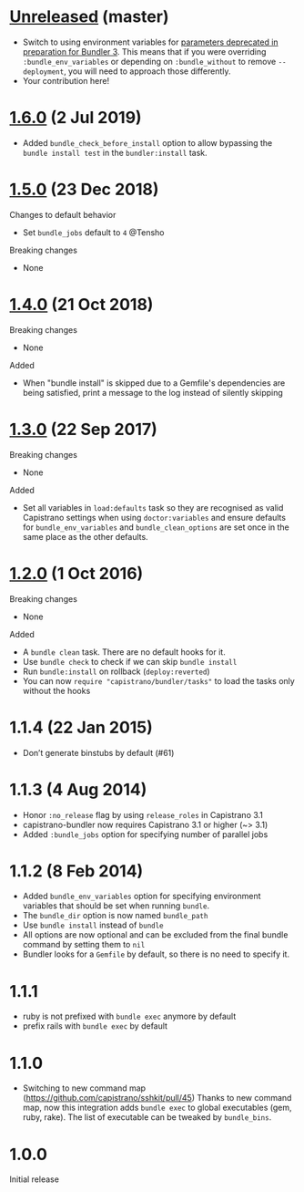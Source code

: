 # [Unreleased][] (master)

* Switch to using environment variables for [parameters deprecated in preparation for Bundler 3](https://github.com/rubygems/bundler/blob/d4993be66fa2e76b3ca00ea56a51ecab5478b726/UPGRADING.md#bundler-3). This means that if you were overriding `:bundle_env_variables` or depending on `:bundle_without` to remove `--deployment`, you will need to approach those differently.
* Your contribution here!

# [1.6.0][] (2 Jul 2019)

* Added `bundle_check_before_install` option to allow bypassing the `bundle install test` in the `bundler:install` task.

# [1.5.0][] (23 Dec 2018)

Changes to default behavior

* Set `bundle_jobs` default to `4` @Tensho

Breaking changes

* None

# [1.4.0][] (21 Oct 2018)

Breaking changes

* None

Added

* When "bundle install" is skipped due to a Gemfile's dependencies are being satisfied, print a message to the log instead of silently skipping

# [1.3.0][] (22 Sep 2017)

Breaking changes

* None

Added

* Set all variables in `load:defaults` task so they are recognised as valid Capistrano settings when using `doctor:variables` and ensure defaults for `bundle_env_variables` and `bundle_clean_options` are set once in the same place as the other defaults.

# [1.2.0][] (1 Oct 2016)

Breaking changes

* None

Added

* A `bundle clean` task.  There are no default hooks for it.
* Use `bundle check` to check if we can skip `bundle install`
* Run `bundle:install` on rollback (`deploy:reverted`)
* You can now `require "capistrano/bundler/tasks"` to load the tasks only without the hooks

# 1.1.4 (22 Jan 2015)

* Don’t generate binstubs by default (#61)

# 1.1.3 (4 Aug 2014)

* Honor `:no_release` flag by using `release_roles` in Capistrano 3.1
* capistrano-bundler now requires Capistrano 3.1 or higher (~> 3.1)
* Added `:bundle_jobs` option for specifying number of parallel jobs

# 1.1.2 (8 Feb 2014)

* Added `bundle_env_variables` option for specifying environment variables that should be set when running `bundle`.
* The `bundle_dir` option is now named `bundle_path`
* Use `bundle install` instead of `bundle`
* All options are now optional and can be excluded from the final bundle command by setting them to `nil`
* Bundler looks for a `Gemfile` by default, so there is no need to specify it.

# 1.1.1

* ruby is not prefixed with `bundle exec` anymore by default
* prefix rails with `bundle exec` by default

# 1.1.0

* Switching to new command map (https://github.com/capistrano/sshkit/pull/45)
  Thanks to new command map, now this integration adds `bundle exec` to global executables (gem, ruby, rake). The list of executable can be tweaked by `bundle_bins`.

# 1.0.0

Initial release

[Unreleased]: https://github.com/capistrano/bundler/compare/v1.6.0...HEAD
[1.6.0]: https://github.com/capistrano/bundler/compare/v1.5.0...v1.6.0
[1.5.0]: https://github.com/capistrano/bundler/compare/v1.4.0...v1.5.0
[1.4.0]: https://github.com/capistrano/bundler/compare/v1.3.0...v1.4.0
[1.3.0]: https://github.com/capistrano/bundler/compare/v1.2.0...v1.3.0
[1.2.0]: https://github.com/capistrano/bundler/compare/v1.1.4...v1.2.0
